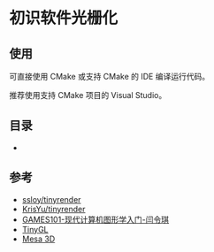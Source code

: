 # 初识软件光栅化


## 使用

可直接使用 CMake 或支持 CMake 的 IDE 编译运行代码。

推荐使用支持 CMake 项目的 Visual Studio。


## 目录

- []()


## 参考

- [ssloy/tinyrender](https://github.com/ssloy/tinyrenderer)
- [KrisYu/tinyrender](https://github.com/KrisYu/tinyrender)
- [GAMES101-现代计算机图形学入门-闫令琪](https://www.bilibili.com/video/BV1X7411F744)
- [TinyGL](https://bellard.org/TinyGL/)
- [Mesa 3D](https://www.mesa3d.org/)


<!-- file ends here -->

